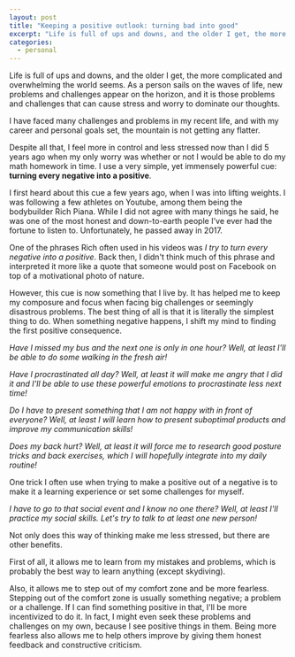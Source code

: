 ```yaml
---
layout: post
title: "Keeping a positive outlook: turning bad into good"
excerpt: "Life is full of ups and downs, and the older I get, the more complicated and overwhelming the world seems. It seems that the only option to not become overwhelmed is to keep a positive outlook no matter what. In this blog post, I describe my way of doing that: turning every negative into a positive."
categories:
  - personal
---
```


Life is full of ups and downs, and the older I get, the more complicated and overwhelming the world seems. As a person sails on the waves of life, new problems and challenges appear on the horizon, and it is those problems and challenges that can cause stress and worry to dominate our thoughts.

I have faced many challenges and problems in my recent life, and with my career and personal goals set, the mountain is not getting any flatter.

Despite all that, I feel more in control and less stressed now than I did 5 years ago when my only worry was whether or not I would be able to do my math homework in time. I use a very simple, yet immensely powerful cue: **turning every negative into a positive**.

I first heard about this cue a few years ago, when I was into lifting weights. I was following a few athletes on Youtube, among them being the bodybuilder Rich Piana. While I did not agree with many things he said, he was one of the most honest and down-to-earth people I've ever had the fortune to listen to. Unfortunately, he passed away in 2017.

One of the phrases Rich often used in his videos was _I try to turn every negative into a positive_. Back then, I didn't think much of this phrase and interpreted it more like a quote that someone would post on Facebook on top of a motivational photo of nature.

However, this cue is now something that I live by. It has helped me to keep my composure and focus when facing big challenges or seemingly disastrous problems. The best thing of all is that it is literally the simplest thing to do. When something negative happens, I shift my mind to finding the first positive consequence.

_Have I missed my bus and the next one is only in one hour? Well, at least I'll be able to do some walking in the fresh air!_

_Have I procrastinated all day? Well, at least it will make me angry that I did it and I'll be able to use these powerful emotions to procrastinate less next time!_

_Do I have to present something that I am not happy with in front of everyone? Well, at least I will learn how to present suboptimal products and improve my communication skills!_

_Does my back hurt? Well, at least it will force me to research good posture tricks and back exercises, which I will hopefully integrate into my daily routine!_

One trick I often use when trying to make a positive out of a negative is to make it a learning experience or set some challenges for myself.

_I have to go to that social event and I know no one there? Well, at least I'll practice my social skills. Let's try to talk to at least one new person!_

Not only does this way of thinking make me less stressed, but there are other benefits.

First of all, it allows me to learn from my mistakes and problems, which is probably the best way to learn anything (except skydiving).

Also, it allows me to step out of my comfort zone and be more fearless. Stepping out of the comfort zone is usually something negative; a problem or a challenge. If I can find something positive in that, I'll be more incentivized to do it. In fact, I might even seek these problems and challenges on my own, because I see positive things in them. Being more fearless also allows me to help others improve by giving them honest feedback and constructive criticism.
